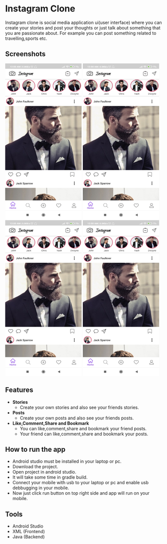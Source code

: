 # Instagram Clone
Instagram clone is social media application ui(user interface) where you can create your stories and post your thoughts or just talk about something that you are passionate about. For example you can post something related to travelling,sports etc.

## Screenshots
<!-- ![](/Images/Instagram_App_Screenshot_1.jpg =250x500) -->
<!-- <img src="/Images/Instagram_App_Screenshot_1.jpg" width="250" height="500"> -->
<p float="left">
  <img src="/Images/Instagram_App_Screenshot_1.jpg" width="245" height="500">
  <img src="/Images/Instagram_App_Screenshot_1.jpg" width="245" height="500">
  <img src="/Images/Instagram_App_Screenshot_1.jpg" width="245" height="500">
  <img src="/Images/Instagram_App_Screenshot_1.jpg" width="245" height="500">
</p>

## Features
- <b>Stories</b>
  - Create your own stories and also see your friends stories.
- <b>Posts</b>
  - Create your own posts and also see your friends posts.
- <b>Like,Comment,Share and Bookmark</b>
  - You can like,comment,share and bookmark your friend posts.
  - Your friend can like,comment,share and bookmark your posts.

## How to run the app
- Android studio must be installed in your laptop or pc.
- Download the project.
- Open project in android studio.
- It will take some time in gradle build.
- Connect your mobile with usb to your laptop or pc and enable usb debbugging in your mobile.
- Now just click run button on top right side and app will run on your mobile.

## Tools
- Android Studio
- XML (Frontend)
- Java (Backend)
